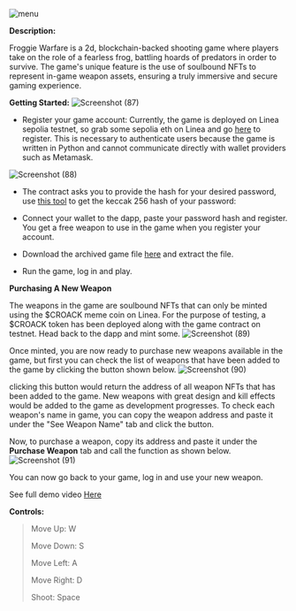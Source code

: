 
![menu](https://github.com/user-attachments/assets/3d9fe045-a9fe-47c7-a6eb-68abd1f8bf85)

<b>Description:</b>

  Froggie Warfare is a 2d, blockchain-backed shooting game where players take on the role of a fearless frog, battling hoards of predators in order to survive.
  The game's unique feature is the use of soulbound NFTs to represent in-game weapon assets, ensuring a truly immersive and secure gaming experience.

<b>Getting Started:</b>
![Screenshot (87)](https://github.com/user-attachments/assets/625c2681-e5ac-42c4-9651-baf242fe926b)

  * Register your game account: Currently, the game is deployed on Linea sepolia testnet, so grab some sepolia eth on Linea and
    go <a href="https://froggiewarfare.surge.sh/">here</a> to register. This is necessary to authenticate users because the game is written in Python and cannot communicate directly with wallet providers such as Metamask.

    
  ![Screenshot (88)](https://github.com/user-attachments/assets/2c800159-706d-4bc1-bb04-e602bc5e98ce)

  * The contract asks you to provide the hash for your desired password, use <a href="https://emn178.github.io/online-tools/keccak_256.html">this tool</a> to get the keccak 256 hash of your password: 

  * Connect your wallet to the dapp, paste your password hash and register. You get a free weapon to use in the game when you register your account.

  * Download the archived game file <a href="https://file.io/VewszwyNUlWn">here</a> and extract the file.
    
  * Run the game, log in and play.

<b>Purchasing A New Weapon </b>

The weapons in the game are soulbound NFTs that can only be minted using the $CROACK meme coin on Linea. For the purpose of testing, a $CROACK token has been deployed along with the game contract on testnet. Head back to the dapp and mint some.
![Screenshot (89)](https://github.com/user-attachments/assets/466fc115-6fba-4199-a6dc-1f659a1a185a)

Once minted, you are now ready to purchase new weapons available in the game, but first you can check the list of weapons that have been added to the game by clicking the button shown below.
![Screenshot (90)](https://github.com/user-attachments/assets/eab5c6eb-9346-4e4b-b574-df320185c5e5)

clicking this button would return the address of all weapon NFTs that has been added to the game. New weapons with great design and kill effects would be added to the game as development progresses.
To check each weapon's name in game, you can copy the weapon address and paste it under the "See Weapon Name" tab and click the button.

Now, to purchase a weapon, copy its address and paste it under the <b>Purchase Weapon</b> tab and call the function as shown below.
![Screenshot (91)](https://github.com/user-attachments/assets/4cfbc728-c3a6-480a-9ca6-f254e00dfd4a)

You can now go back to your game, log in and use your new weapon.

See full demo video <a href="https://drive.google.com/file/d/1fvplLVR9XNhUWHY9RnMS4MLPQoHuS9e1/view?usp=drivesdk">Here</a>


<b> Controls: </b>

> Move Up: W
>
> Move Down: S
> 
> Move Left: A
> 
> Move Right: D
> 
> Shoot: Space
